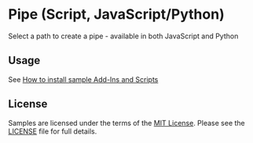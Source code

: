 # Pipe (Script, JavaScript/Python)
Select a path to create a pipe - available in both JavaScript and Python

## Usage
See [How to install sample Add-Ins and Scripts](https://rawgit.com/AutodeskFusion360/AutodeskFusion360.github.io/master/Installation.html)

## License
Samples are licensed under the terms of the [MIT License](http://opensource.org/licenses/MIT). Please see the [LICENSE](LICENSE) file for full details.
